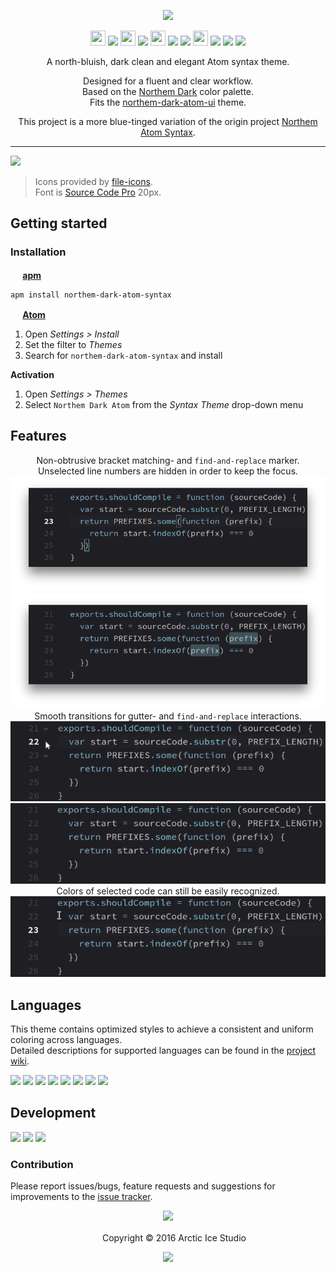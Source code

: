<p align="center"><img src="https://cdn.rawgit.com/arcticicestudio/northem-dark-atom-syntax/develop/assets/northem-dark-atom-syntax-banner.svg"/></p>

<p align="center"><img src="https://cdn.travis-ci.org/images/favicon-c566132d45ab1a9bcae64d8d90e4378a.svg" width=24 height=24/> <a href="https://travis-ci.org/arcticicestudio/northem-dark-atom-syntax"><img src="https://img.shields.io/travis/arcticicestudio/northem-dark-atom-syntax/develop.svg"/></a> <img src="https://circleci.com/favicon.ico" width=24 height=24/> <a href="https://circleci.com/gh/arcticicestudio/northem-dark-atom-syntax"><img src="https://circleci.com/gh/arcticicestudio/northem-dark-atom-syntax.svg?style=shield&circle-token=c224c82abbb79d32565eb0e3528e1b05f5f2046e"/></a> <img src="https://assets-cdn.github.com/favicon.ico" width=24 height=24/> <a href="https://github.com/arcticicestudio/northem-dark-atom-syntax/releases/latest"><img src="https://img.shields.io/github/release/arcticicestudio/northem-dark-atom-syntax.svg"/></a> <a href="https://github.com/arcticicestudio/northem-dark/releases/tag/v2.0.0"><img src="https://img.shields.io/badge/Northem_Dark-v2.0.0-blue.svg"/></a> <img src="https://atom.io/favicon.ico" width=24 height=24/> <a href="https://github.com/atom/atom/releases/tag/v1.13.0"><img src="https://img.shields.io/badge/Atom->=v1.13.0-5FB57D.svg"/></a> <a href="https://atom.io/themes/northem-dark-atom-syntax"><img src="https://img.shields.io/apm/v/northem-dark-atom-syntax.svg"/></a> <a href="https://atom.io/themes/northem-dark-atom-syntax"><img src="https://img.shields.io/apm/dm/northem-dark-atom-syntax.svg"/></a></p>

<p align="center">A north-bluish, dark clean and elegant Atom syntax theme.</p>

<p align="center">Designed for a fluent and clear workflow.<br>
Based on the <a href="https://github.com/arcticicestudio/northem-dark">Northem Dark</a> color palette.<br>
Fits the <a href="https://atom.io/themes/northem-dark-atom-ui">northem-dark-atom-ui</a> theme.</p>

<p align="center">This project is a more blue-tinged variation of the origin project <a href="https://github.com/arcticicestudio/northem-atom-syntax">Northem Atom Syntax</a>.</p>

---

![][scrot-top]
> Icons provided by [file-icons](https://atom.io/packages/file-icons).  
Font is [Source Code Pro](https://adobe-fonts.github.io/source-code-pro) 20px.

## Getting started
### Installation
**<img src="https://atom.io/favicon.ico" width=16 height=16/> [apm](https://github.com/atom/apm)**  
```shell
apm install northem-dark-atom-syntax
```

**<img src="https://atom.io/favicon.ico" width=16 height=16/> [Atom](https://atom.io)**  
  1. Open *Settings > Install*
  2. Set the filter to *Themes*
  3. Search for `northem-dark-atom-syntax` and install

**Activation**
  1. Open *Settings > Themes*
  2. Select `Northem Dark Atom` from the *Syntax Theme* drop-down menu

## Features
<p align="center">Non-obtrusive bracket matching- and <code>find-and-replace</code> marker.<br>Unselected line numbers are hidden in order to keep the focus.<br><img src="https://raw.githubusercontent.com/arcticicestudio/northem-dark-atom-syntax/develop/assets/scrot-feature-bracketmarker.png"/><br><img src="https://raw.githubusercontent.com/arcticicestudio/northem-dark-atom-syntax/develop/assets/scrot-feature-findandreplace.png"/><br>Smooth transitions for gutter- and <code>find-and-replace</code> interactions.<br><img src="https://raw.githubusercontent.com/arcticicestudio/northem-dark-atom-syntax/develop/assets/scrcast-feature-smoothtransition.gif"/><br><img src="https://raw.githubusercontent.com/arcticicestudio/northem-dark-atom-syntax/develop/assets/scrcast-feature-findandreplace.gif"/><br>Colors of selected code can still be easily recognized.<br><img src="https://raw.githubusercontent.com/arcticicestudio/northem-dark-atom-syntax/develop/assets/scrcast-feature-selection.gif"/></p>

## Languages
This theme contains optimized styles to achieve a consistent and uniform coloring across languages.  
Detailed descriptions for supported languages can be found in the [project wiki](https://github.com/arcticicestudio/northem-dark-atom-syntax/wiki/Optimized-Language-Styles).

![][scrot-lang-c]
![][scrot-lang-java]
![][scrot-lang-javascript]
![][scrot-lang-json]
![][scrot-lang-markdown]
![][scrot-lang-php]
![][scrot-lang-python]
![][scrot-lang-ruby]

## Development
[![](https://img.shields.io/badge/Changelog-2.1.0-blue.svg)](https://github.com/arcticicestudio/northem-dark-atom-syntax/blob/v2.1.0/CHANGELOG.md) [![](https://img.shields.io/badge/Workflow-gitflow--branching--model-blue.svg)](http://nvie.com/posts/a-successful-git-branching-model) [![](https://img.shields.io/badge/Versioning-ArcVer_0.8.0-blue.svg)](https://github.com/arcticicestudio/arcver)

### Contribution
Please report issues/bugs, feature requests and suggestions for improvements to the [issue tracker](https://github.com/arcticicestudio/northem-dark-atom-syntax/issues).

<p align="center"><img src="https://cdn.rawgit.com/arcticicestudio/nord/develop/src/assets/banner-footer-mountains.svg" /></p>

<p align="center"> <img src="http://arcticicestudio.com/favicon.ico" width=16 height=16/> Copyright &copy; 2016 Arctic Ice Studio</p>

<p align="center"><a href="https://github.com/arcticicestudio/northem-dark-atom-syntax/develop/LICENSE.md"><img src="https://img.shields.io/badge/License-MIT-blue.svg"/></a></p>

[scrot-lang-c]: https://raw.githubusercontent.com/arcticicestudio/northem-dark-atom-syntax/develop/assets/scrot-lang-c.png
[scrot-lang-java]: https://raw.githubusercontent.com/arcticicestudio/northem-dark-atom-syntax/develop/assets/scrot-lang-java.png
[scrot-lang-javascript]: https://raw.githubusercontent.com/arcticicestudio/northem-dark-atom-syntax/develop/assets/scrot-lang-javascript.png
[scrot-lang-json]: https://raw.githubusercontent.com/arcticicestudio/northem-dark-atom-syntax/develop/assets/scrot-lang-json.png
[scrot-lang-markdown]: https://raw.githubusercontent.com/arcticicestudio/northem-dark-atom-syntax/develop/assets/scrot-lang-markdown.png
[scrot-lang-php]: https://raw.githubusercontent.com/arcticicestudio/northem-dark-atom-syntax/develop/assets/scrot-lang-php.png
[scrot-lang-python]: https://raw.githubusercontent.com/arcticicestudio/northem-dark-atom-syntax/develop/assets/scrot-lang-python.png
[scrot-lang-ruby]: https://raw.githubusercontent.com/arcticicestudio/northem-dark-atom-syntax/develop/assets/scrot-lang-ruby.png
[scrot-top]: https://raw.githubusercontent.com/arcticicestudio/northem-dark-atom-syntax/develop/assets/scrot-top.png
